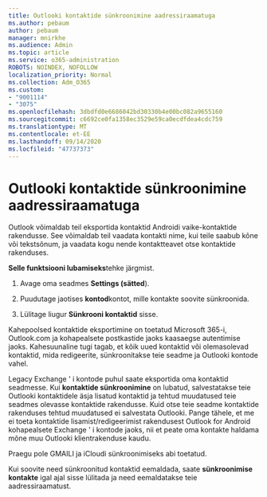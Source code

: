 ```yaml
---
title: Outlooki kontaktide sünkroonimine aadressiraamatuga
ms.author: pebaum
author: pebaum
manager: mnirkhe
ms.audience: Admin
ms.topic: article
ms.service: o365-administration
ROBOTS: NOINDEX, NOFOLLOW
localization_priority: Normal
ms.collection: Adm_O365
ms.custom:
- "9001114"
- "3075"
ms.openlocfilehash: 3dbdfd0e6686042bd30330b4e00bc082a9655160
ms.sourcegitcommit: c6692ce0fa1358ec3529e59ca0ecdfdea4cdc759
ms.translationtype: MT
ms.contentlocale: et-EE
ms.lasthandoff: 09/14/2020
ms.locfileid: "47737373"
---
```

# <a name="sync-my-outlook-contacts-to-my-address-book"></a>Outlooki kontaktide sünkroonimine aadressiraamatuga

Outlook võimaldab teil eksportida kontaktid Androidi vaike-kontaktide rakendusse. See võimaldab teil vaadata kontakti nime, kui teile saabub kõne või tekstsõnum, ja vaadata kogu nende kontaktteavet otse kontaktide rakenduses.
 
**Selle funktsiooni lubamiseks**tehke järgmist.
 
1. Avage oma seadmes **Settings (sätted**).

2. Puudutage jaotises **kontod**kontot, mille kontakte soovite sünkroonida.

3. Lülitage liugur **Sünkrooni kontaktid** sisse.
 
Kahepoolsed kontaktide eksportimine on toetatud Microsoft 365-i, Outlook.com ja kohapealsete postkastide jaoks kaasaegse autentimise jaoks. Kahesuunaline tugi tagab, et kõik uued kontaktid või olemasolevad kontaktid, mida redigeerite, sünkroonitakse teie seadme ja Outlooki kontode vahel.
 
Legacy Exchange ' i kontode puhul saate eksportida oma kontaktid seadmesse. Kui **kontaktide sünkroonimine** on lubatud, salvestatakse teie Outlooki kontaktidele äsja lisatud kontaktid ja tehtud muudatused teie seadmes olevasse kontaktide rakendusse. Kuid otse teie seadme kontaktide rakenduses tehtud muudatused ei salvestata Outlooki. Pange tähele, et me ei toeta kontaktide lisamist/redigeerimist rakendusest Outlook for Android kohapealsete Exchange ' i kontode jaoks, nii et peate oma kontakte haldama mõne muu Outlooki klientrakenduse kaudu.
 
Praegu pole GMAILI ja iCloudi sünkroonimiseks abi toetatud.
 
Kui soovite need sünkroonitud kontaktid eemaldada, saate **sünkroonimise kontakte** igal ajal sisse lülitada ja need eemaldatakse teie aadressiraamatust.
